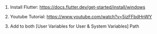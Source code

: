 1) Install Flutter: https://docs.flutter.dev/get-started/install/windows

2) Youtube Tutorial: https://www.youtube.com/watch?v=5izFFbdHnWY 

3) Add to both [User Variables for User & System Variables] Path 